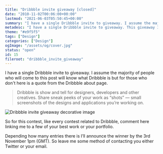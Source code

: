 ```yaml
---
title: "Dribbble invite giveaway [closed]"
date: "2010-11-02T00:06:00+00:00"
lastmod: "2021-06-03T05:50:45+00:00"
summary: "I have a single Dribbble invite to giveaway. I assume the majority of people who will come to this post will know what Dribbble is but for those who don’t here is a quote from the Dribbble about page."
metadesc: "I have a single Dribbble invite to giveaway. This giveaway is now closed, so no longer are the invites available."
theme: "#e9f5f5"
tags: ["Design"]
categories: ["Design"]
ogImage: "/assets/og/cover.jpg"
status: "open"
id: 15
fileroot: "dribbble_invite_giveaway"
---
```


I have a single Dribbble invite to giveaway. I assume the majority of people who will come to this post will know what Dribbble is but for those who don't here is a quote from the Dribbble about page.

> Dribbble is show and tell for designers, developers and other creatives. Share sneak peeks of your work as “shots” — small screenshots of the designs and applications you’re working on. 

![Dribbble invite giveaway decorative image](https://iamsteve.test/uploads/blog/giveaway.png)

So for this contest, like every contest related to Dribbble, comment here linking me to a few of your best work or your portfolio. 

Depending how many entries there is I’ll announce the winner by the 3rd November 1pm (GMT). So leave me some method of contacting you either Twitter or your email.
